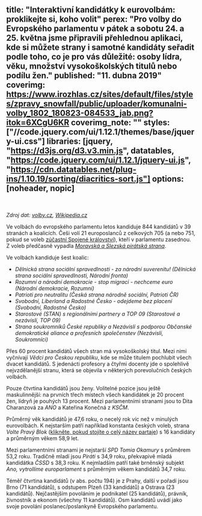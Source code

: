 title: "Interaktivní kandidátky k eurovolbám: proklikejte si, koho volit"
perex: "Pro volby do Evropského parlamentu v pátek a sobotu 24. a 25. května jsme připravili přehlednou aplikaci, kde si můžete strany i samotné kandidáty seřadit podle toho, co je pro vás důležité: osoby lídra, věku, množství vysokoškolských titulů nebo podílu žen."
published: "11. dubna 2019"
coverimg: https://www.irozhlas.cz/sites/default/files/styles/zpravy_snowfall/public/uploader/komunalni-volby_1802_180823-084533_jab.png?itok=6XCgU6KR
coverimg_note: ""
styles: ["//code.jquery.com/ui/1.12.1/themes/base/jquery-ui.css"]
libraries: [jquery, "https://d3js.org/d3.v3.min.js", datatables, "https://code.jquery.com/ui/1.12.1/jquery-ui.js", "https://cdn.datatables.net/plug-ins/1.10.19/sorting/diacritics-sort.js"]
options: [noheader, nopic]
---
<wide>
<div id="container">
	<div id="strany">
		<table id="tabulkaStran" class="display" style="width:100%"></table></div>
	<div id="kandidati"><table id="tabulkaKandidatu" class="display" style="width:100%"></table></div>
</div>
</wide>

_Zdroj dat: [volby.cz](https://volby.cz/pls/kv2018/kv?xjazyk=CZ&xid=1), [Wikipedia.cz](https://cs.wikipedia.org/wiki/Volby_do_Evropsk%C3%A9ho_parlamentu_v_%C4%8Cesku_2019)_

Ve volbách do evropského parlamentu letos kandiduje 844 kandidátů v 39 stranách a koalicích. Češi volí 21 europoslanců z celkových 705 (a nebo 751, pokud se voleb [zúčastní Spojené království](https://www.irozhlas.cz/zpravy-svet/konecne-datum-brexitu-theresa-mayova-brexit-summit-eu_1904110048_per)), kteří v parlamentu zasednou. Z voleb předčasně vypadla _[Moravská a Slezská pirátská strana](https://www.irozhlas.cz/zpravy-domov/eurovolby-2019-piratska-strana-evropsky-parlament_1904051930_nkr)_.

Ve volbách kandiduje šest koalic:

- _Dělnická strana sociální spravedlnosti - za národní suverenitu! (Dělnická strana sociální spravedlnosti, Národní fronta)_
- _Rozumní a národní demokracie - stop migraci - nechceme euro (Národní demokracie, Rozumní)_
- _Patrioti pro neutralitu (Česká strana národně sociální, Patrioti ČR)_
- _Svobodní, Liberland a Radostné Česko - odejdeme bez placení (Svobodní, Radostné Česko)_
- _Starostové (STAN) s regionálními partnery a TOP 09 (Starostové a nezávislí, TOP 09)_
- _Strana soukromníků České republiky a Nezávislí s podporou Občanské demokratické aliance a profesních společenstev (Nezávislí, Soukromníci)_

Přes 60 procent kandidátů všech stran má vysokoškolský titul. Mezi nimi vyčnívají _Vědci pro Českou republiku_, kde se může titulem pochlubit všech dvacet kandidátů. S jedenácti profesory a čtyřmi docenty jde o spolehlivě nejvzdělanější stranu, která se objevila v některých porevolučních českých volbách.

Pouze čtvrtina kandidátů jsou ženy. Volitelné pozice jsou ještě maskulinnější: na prvních třech místech všech kandidátek je 20 procent žen, lídryň je pouhých 13 procent. Mezi parlamentními stranami jsou to Dita Charanzová za _ANO_ a Kateřina Konečná z _KSČM_.

Průměrný věk kandidátů je 47,6 roku, o necelý rok víc než v minulých eurovolbách. K nejstarším patří například konstanta českých voleb, strana <span class="cibulkator">_Volte Pravý Blok_ (<span class="longer">klikněte, pokud stojíte o celý název partaje</span>)</span> s 16 kandidáty a průměrným věkem 58,9 let.

<style>
	.longer {
		text-decoration: underline;
		cursor: pointer;
	}
</style>

<script>
	var partaj = 'Volte Pravý Blok - stranu za snadnou a rychlou ODVOLATELNOST politiků a státních úředníků PŘÍMO OBČANY, za NÍZKÉ daně, VYROVNANÝ rozpočet, MINIMALIZACI byrokracie, SPRAVEDLIVOU a NEZKORUMPOVANOU policii a justici, REFERENDA a PŘÍMOU demokracii WWW.CIBULKA.NET, kandidující s nejlepším protikriminálním programem PŘÍMÉ demokracie a hlubokého národního, duchovního a mravního obrození VY NEVĚŘÍTE POLITIKŮM A JEJICH NOVINÁŘŮM? NO KONEČNĚ! VĚŘME SAMI SOBĚ!!! - ale i s mnoha dalšími DŮVODY, proč bychom měli jít tentokrát VŠICHNI K VOLBÁM, ale - pokud nechceme být ZNOVU obelháni, podvedeni a okradeni - NEVOLIT ŽÁDNOU PARLAMENTNÍ TUNEL - STRANU vládnoucí (post) komunistické RUSKO - ČESKÉ totalitní FÍZLOKRACIE a jejich likvidační protinárodní politiku ČÍM HŮŘE, TÍM LÉPE!!! - jenž žádá o volební podporu VŠECHNY ČESKÉ OBČANY a daňové poplatníky, kteří chtějí změnit dnešní kriminální poměry, jejichž jsme všichni obětí, v jejich pravý opak! V BOJI MEZI DOBREM A ZLEM, PRAVDOU A LŽÍ, NELZE BÝT NEUTRÁLNÍ A PŘESTO ZŮSTAT SLUŠNÝ!!! Proto děkujeme za Vaši podporu!!! Nevěříte-li na pokoru u popravčí káry, zdá-li se vám naše kandidátka málo dokonalá nebo postrádáte-li na ní zástupce své obce nebo města a přitom MÁTE ODVAHU v této válce Lidí Dobra s vládnoucími Lidmi Zla povstat z jimi naordinovaného občanského bezvědomí, kterým nás ničí a dnešní DEMOKRATURU, SKRYTOU TOTALITU a OTROKÁŘSTVÍ VYŠŠÍHO ŘÁDU zásadním způsobem změnit, KANDIDUJTE ZA NÁS!!! Kontakt: Volte Pravý Blok www.cibulka.net, PO BOX 229, 11121 Praha'

	$('.longer').click(function() {
		$('.cibulkator').html('<i>' + partaj + '</i>')
	})
</script>

Mezi parlamentními stranami je nejstarší _SPD Tomia Okamury_ s průměrem 53,2 roku. Tradičně mladí jsou _Piráti_ s 34,9 roku, překvapivě mladá kandidátka _ČSSD_ s 38,3 roku. K nejmladším patří také brněnský subjekt _Ano, vytrollíme europarlament_ s průměrným věkem kandidátů 34,7 roku.

Téměř čtvrtina kandidátů (v abs. počtu 194) je z Prahy, další v pořadí jsou Brno (71 kandidátů), s odstupem Plzeň (33 kandidátů) a Ostrava (23 kandidátů). Nejčastějším povoláním je podnikatel (25 kandidátů), právník, živnostník a ekonom (všechny 11 kandidátů). Osm kandidátů uvádí jako svoje povolání poslanec/poslankyně Evropského parlamentu.